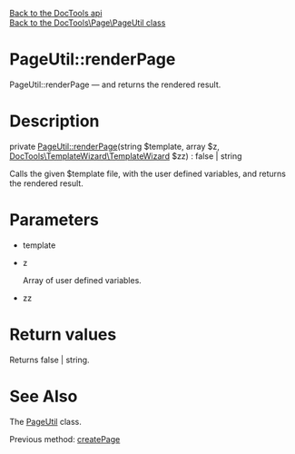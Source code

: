 [Back to the DocTools api](https://github.com/lingtalfi/DocTools/blob/master/doc/api/DocTools.md)<br>
[Back to the DocTools\Page\PageUtil class](https://github.com/lingtalfi/DocTools/blob/master/doc/api/DocTools/Page/PageUtil.md)


PageUtil::renderPage
================



PageUtil::renderPage — and returns the rendered result.




Description
================


private [PageUtil::renderPage](https://github.com/lingtalfi/DocTools/blob/master/doc/api/DocTools/Page/PageUtil/renderPage.md)(string $template, array $z, [DocTools\TemplateWizard\TemplateWizard](https://github.com/lingtalfi/DocTools/blob/master/doc/api/DocTools/TemplateWizard/TemplateWizard.md) $zz) : false | string




Calls the given $template file, with the user defined variables,
and returns the rendered result.




Parameters
================


- template

    

- z

    Array of user defined variables.

- zz

    


Return values
================

Returns false | string.







See Also
================

The [PageUtil](https://github.com/lingtalfi/DocTools/blob/master/doc/api/DocTools/Page/PageUtil.md) class.

Previous method: [createPage](https://github.com/lingtalfi/DocTools/blob/master/doc/api/DocTools/Page/PageUtil/createPage.md)<br>

